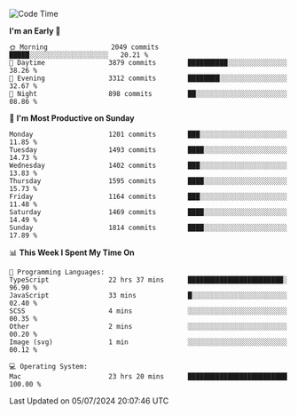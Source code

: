 <!--START_SECTION:waka-->
![Code Time](http://img.shields.io/badge/Code%20Time-4%2C136%20hrs%2026%20mins-blue)

**I'm an Early 🐤** 

```text
🌞 Morning                2049 commits        █████░░░░░░░░░░░░░░░░░░░░   20.21 % 
🌆 Daytime                3879 commits        ██████████░░░░░░░░░░░░░░░   38.26 % 
🌃 Evening                3312 commits        ████████░░░░░░░░░░░░░░░░░   32.67 % 
🌙 Night                  898 commits         ██░░░░░░░░░░░░░░░░░░░░░░░   08.86 % 
```
📅 **I'm Most Productive on Sunday** 

```text
Monday                   1201 commits        ███░░░░░░░░░░░░░░░░░░░░░░   11.85 % 
Tuesday                  1493 commits        ████░░░░░░░░░░░░░░░░░░░░░   14.73 % 
Wednesday                1402 commits        ███░░░░░░░░░░░░░░░░░░░░░░   13.83 % 
Thursday                 1595 commits        ████░░░░░░░░░░░░░░░░░░░░░   15.73 % 
Friday                   1164 commits        ███░░░░░░░░░░░░░░░░░░░░░░   11.48 % 
Saturday                 1469 commits        ████░░░░░░░░░░░░░░░░░░░░░   14.49 % 
Sunday                   1814 commits        ████░░░░░░░░░░░░░░░░░░░░░   17.89 % 
```


📊 **This Week I Spent My Time On** 

```text
💬 Programming Languages: 
TypeScript               22 hrs 37 mins      ████████████████████████░   96.90 % 
JavaScript               33 mins             █░░░░░░░░░░░░░░░░░░░░░░░░   02.40 % 
SCSS                     4 mins              ░░░░░░░░░░░░░░░░░░░░░░░░░   00.35 % 
Other                    2 mins              ░░░░░░░░░░░░░░░░░░░░░░░░░   00.20 % 
Image (svg)              1 min               ░░░░░░░░░░░░░░░░░░░░░░░░░   00.12 % 

💻 Operating System: 
Mac                      23 hrs 20 mins      █████████████████████████   100.00 % 
```


 Last Updated on 05/07/2024 20:07:46 UTC
<!--END_SECTION:waka-->
